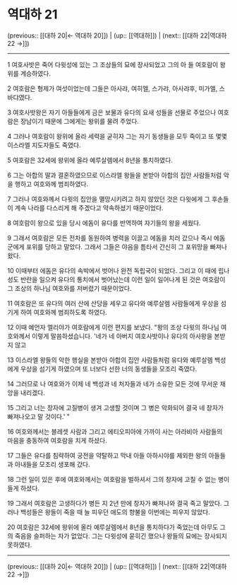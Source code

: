 # 역대하 21

(previous:: [[대하 20|← 역대하 20]]) | (up:: [[역대하]]) | (next:: [[대하 22|역대하 22 →]])

***




1 
여호사밧은 죽어 다윗성에 있는 그 조상들의 묘에 장사되었고 그의 아 들 여호람이 왕위를 계승하였다. 



2 
여호람은 형제가 여섯이었는데 그들은 아사랴, 여히엘, 스가랴, 아사랴후, 미가엘, 스바댜였다. 



3 
여호사밧왕은 자기 아들들에게 금은 보물과 유다의 요새 성들을 선물로 주었으나 여호람은 장남이기 때문에 그에게는 왕위를 물려 주었다. 



4 
그러나 여호람이 왕위에 올라 세력을 굳히자 그는 자기 동생들을 모두 죽이고 또 몇몇 이스라엘 지도자들도 죽였다. 



5 
여호람은 32세에 왕위에 올라 예루살렘에서 8년을 통치하였다. 



6 
그는 아합의 딸과 결혼하였으므로 이스라엘 왕들을 본받아 아합의 집안 사람들처럼 악을 행하고 여호와께 범죄하였다. 



7 
그러나 여호와께서 다윗의 집안을 멸망시키려고 하지 않았던 것은 다윗에게 그 후손들이 계속 나라를 다스리게 해 주겠다고 약속하셨기 때문이었다. 



8 
여호람이 왕으로 있을 당시 에돔이 유다를 반역하여 자기들의 왕을 세웠다. 



9 
그래서 여호람은 모든 전차를 동원하여 병력을 이끌고 에돔을 치러 갔으나 즉시 에돔군에게 포위를 당하고 말았다. 그래서 그들은 야음을 틈타서 간신히 그 포위망을 빠져나왔다. 



10 
이때부터 에돔은 유다의 속박에서 벗어나 완전 독립국이 되었다. 그리고 이 때에 립나성도 반란을 일으켜 유다의 통치에서 벗어났는데 이런 일이 일어나게 된 것은 여호람이 그 조상의 하나님 여호와를 저버렸기 때문이었다. 



11 
여호람은 또 유다의 여러 산에 산당을 세우고 유다와 예루살렘 사람들에게 우상을 섬기게 하여 여호와께 범죄하도록 하였다. 



12 
이때 예언자 엘리야가 여호람에게 이런 편지를 보냈다. "왕의 조상 다윗의 하나님 여호와께서 이렇게 말씀하셨습니다. '네가 네 아버지 여호사밧이나 유다의 아사왕을 본받지 않고 



13 
이스라엘 왕들의 악한 행실을 본받아 아합의 집안 사람들처럼 유다와 예루살렘 백성에게 우상을 섬기게 하였으며 또 너보다 선한 너의 동생들을 모조리 죽였다. 



14 
그러므로 나 여호와가 이제 네 백성과 네 처자들과 네가 소유한 모든 것에 무서운 재앙을 내리겠다. 



15 
그리고 너는 창자에 고질병이 생겨 고생할 것이며 그 병은 악화되어 결국 네 창자가 빠져나오고 말 것이다.' " 



16 
여호와께서는 블레셋 사람과 그리고 에티오피아에 가까이 사는 아라비아 사람들의 마음을 충동하여 여호람을 치게 하셨다. 



17 
그들은 유다를 침략하여 궁전을 약탈하고 막내 아들 아하시야를 제외한 왕의 아들들과 아내들을 모조리 생포해 갔다. 



18 
그런 일이 있은 후에 여호와께서는 여호람을 벌하셔서 그의 창자에 고칠 수 없는 병이 들게 하셨다. 



19 
그래서 여호람은 고생하다가 병든 지 2년 만에 창자가 빠져나와 결국 죽고 말았다. 그러나 백성들은 왕들이 죽을 때 늘 피우던 애도의 향불을 이번에는 피우지 않았다. 



20 
여호람은 32세에 왕위에 올라 예루살렘에서 8년을 통치하다가 죽었는데 아무도 그의 죽음을 슬퍼하는 자가 없었다. 그는 다윗성에 묻히긴 했으나 왕들의 묘에는 장사되지 못하였다.

***

(previous:: [[대하 20|← 역대하 20]]) | (up:: [[역대하]]) | (next:: [[대하 22|역대하 22 →]])
